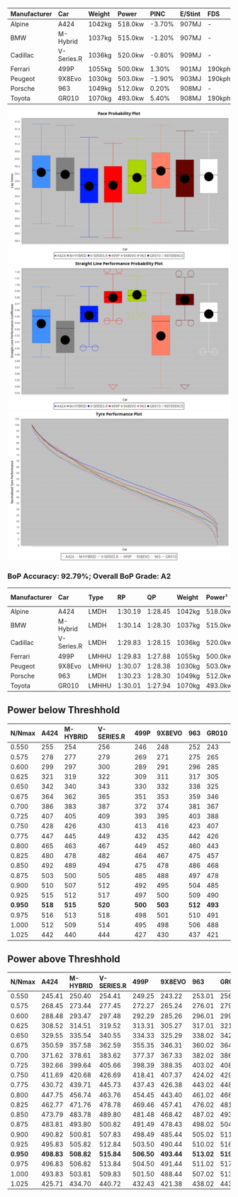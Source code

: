 | Manufacturer | Car        | Weight | Power   | PINC   | E/Stint | FDS     |
|:-|:-|:-|:-|:-|:-|:-|
| Alpine       | A424       | 1042kg | 518.0kw | -3.70% | 907MJ   |    -    |
| BMW          | M-Hybrid   | 1037kg | 515.0kw | -1.20% | 907MJ   |    -    |
| Cadillac     | V-Series.R | 1036kg | 520.0kw | -0.80% | 909MJ   |    -    |
| Ferrari      | 499P       | 1055kg | 500.0kw | 1.30%  | 901MJ   | 190kph  |
| Peugeot      | 9X8Evo     | 1030kg | 503.0kw | -1.90% | 903MJ   | 190kph  |
| Porsche      | 963        | 1049kg | 512.0kw | 0.20%  | 908MJ   |    -    |
| Toyota       | GR010      | 1070kg | 493.0kw | 5.40%  | 908MJ   | 190kph  |

![PACECHART](./IMG/OFFICIAL.png)
![STRAIGHTLINEPERFORMANCECHART](./IMG/OFFICIAL_sp.png)
![TYREPERFORMANCECHART](./IMG/OFFICIAL_tw.png)

### BoP Accuracy: 92.79%; Overall BoP Grade: A2
| Manufacturer | Car        | Type  | RP      | QP      | Weight | Power¹  | Threshhold | PINC   | Power²   | E/Stint | AVG Vmax  | FDS     | RDLC | L/Stint | BOP-Grade | Model Accuracy | Model Points | Match% | SimDiff |
|:-|:-|:-|:-|:-|:-|:-|:-|:-|:-|:-|:-|:-|:-|:-|:-|:-|:-|:-|:-|
| Alpine       | A424       | LMDH  | 1:30.19 | 1:28.45 | 1042kg | 518.0kw | 250.0kph   | -3.70% | 498.80kw |  907MJ  | 312.37kph |    -    | 1.02 | 40      | +B1       | 99.58%         | 1429         | 87.73% | -0.15   |
| BMW          | M-Hybrid   | LMDH  | 1:30.14 | 1:28.30 | 1037kg | 515.0kw | 250.0kph   | -1.20% | 508.80kw |  907MJ  | 309.14kph |    -    | 1.04 | 40      | ~A1       | 99.97%         | 2912         | 98.59% | -0.17   |
| Cadillac     | V-Series.R | LMDH  | 1:29.83 | 1:28.15 | 1036kg | 520.0kw | 250.0kph   | -0.80% | 515.80kw |  909MJ  | 314.69kph |    -    | 1.03 | 40      | -A2       | 99.49%         | 5225         | 90.12% | -0.10   |
| Ferrari      | 499P       | LMHHU | 1:29.83 | 1:27.88 | 1055kg | 500.0kw | 250.0kph   | 1.30%  | 506.50kw |  901MJ  | 317.51kph | 190kph  | 1.04 | 40      | -B1       | 100.00%        | 5378         | 85.21% | +0.47   |
| Peugeot      | 9X8Evo     | LMHHU | 1:30.07 | 1:28.38 | 1030kg | 503.0kw | 250.0kph   | -1.90% | 493.40kw |  903MJ  | 319.25kph | 190kph  | 1.02 | 40      | +A2       | 100.00%        | 1459         | 91.97% | +0.17   |
| Porsche      | 963        | LMDH  | 1:30.23 | 1:28.30 | 1049kg | 512.0kw | 250.0kph   | 0.20%  | 513.00kw |  908MJ  | 309.87kph |    -    | 1.02 | 40      | ~A1       | 99.92%         | 14207        | 96.57% | -0.14   |
| Toyota       | GR010      | LMHHU | 1:30.01 | 1:27.94 | 1070kg | 493.0kw | 250.0kph   | 5.40%  | 519.60kw |  908MJ  | 316.22kph | 190kph  | 1.03 | 40      | ~A1       | 99.86%         | 4280         | 99.34% | -0.08   |

## Power below Threshhold
| N/Nmax    | A424    | M-HYBRID | V-SERIES.R | 499P    | 9X8EVO  | 963     | GR010   |
|:-|:-|:-|:-|:-|:-|:-|:-|
|  0.550    |  255    |  254     |  256       |  246    |  248    |  252    |  243    |
|  0.575    |  278    |  277     |  279       |  269    |  271    |  275    |  265    |
|  0.600    |  299    |  297     |  300       |  289    |  291    |  296    |  285    |
|  0.625    |  321    |  319     |  322       |  309    |  311    |  317    |  305    |
|  0.650    |  342    |  340     |  343       |  330    |  332    |  338    |  325    |
|  0.675    |  364    |  362     |  365       |  351    |  353    |  359    |  346    |
|  0.700    |  386    |  383     |  387       |  372    |  374    |  381    |  367    |
|  0.725    |  407    |  405     |  409       |  393    |  395    |  403    |  388    |
|  0.750    |  428    |  426     |  430       |  413    |  416    |  423    |  407    |
|  0.775    |  447    |  445     |  449       |  432    |  435    |  442    |  426    |
|  0.800    |  465    |  463     |  467       |  449    |  452    |  460    |  443    |
|  0.825    |  480    |  478     |  482       |  464    |  467    |  475    |  457    |
|  0.850    |  492    |  489     |  494       |  475    |  478    |  486    |  468    |
|  0.875    |  503    |  500     |  505       |  485    |  488    |  497    |  478    |
|  0.900    |  510    |  507     |  512       |  492    |  495    |  504    |  485    |
|  0.925    |  515    |  512     |  517       |  497    |  500    |  509    |  490    |
| **0.950** | **518** | **515**  | **520**    | **500** | **503** | **512** | **493** |
|  0.975    |  516    |  513     |  518       |  498    |  501    |  510    |  491    |
|  1.000    |  512    |  509     |  514       |  495    |  498    |  506    |  488    |
|  1.025    |  442    |  440     |  444       |  427    |  430    |  437    |  421    |

## Power above Threshhold
| N/Nmax    | A424       | M-HYBRID   | V-SERIES.R | 499P       | 9X8EVO     | 963        | GR010      |
|:-|:-|:-|:-|:-|:-|:-|:-|
|  0.550    |  245.41    |  250.40    |  254.41    |  249.25    |  243.22    |  253.01    |  256.31    |
|  0.575    |  268.45    |  273.44    |  277.45    |  272.27    |  265.24    |  276.01    |  279.33    |
|  0.600    |  288.48    |  293.47    |  297.48    |  292.29    |  285.26    |  296.01    |  299.36    |
|  0.625    |  308.52    |  314.51    |  319.52    |  313.31    |  305.27    |  317.01    |  321.38    |
|  0.650    |  329.55    |  335.54    |  340.55    |  334.33    |  325.29    |  338.02    |  342.41    |
|  0.675    |  350.59    |  357.58    |  362.59    |  355.35    |  346.31    |  360.02    |  364.44    |
|  0.700    |  371.62    |  378.61    |  383.62    |  377.37    |  367.33    |  382.02    |  386.46    |
|  0.725    |  392.66    |  399.64    |  405.66    |  398.39    |  388.35    |  403.02    |  408.49    |
|  0.750    |  411.69    |  420.68    |  426.69    |  418.41    |  407.37    |  424.02    |  429.51    |
|  0.775    |  430.72    |  439.71    |  445.73    |  437.43    |  426.38    |  443.02    |  448.54    |
|  0.800    |  447.75    |  456.74    |  463.76    |  454.45    |  443.40    |  461.02    |  466.56    |
|  0.825    |  462.77    |  471.76    |  478.78    |  469.46    |  457.41    |  476.02    |  481.58    |
|  0.850    |  473.79    |  483.78    |  489.80    |  481.48    |  468.42    |  487.02    |  493.59    |
|  0.875    |  483.81    |  493.80    |  500.82    |  491.49    |  478.43    |  498.02    |  504.60    |
|  0.900    |  490.82    |  500.81    |  507.83    |  498.49    |  485.44    |  505.02    |  511.61    |
|  0.925    |  495.83    |  505.82    |  512.84    |  503.50    |  490.44    |  510.02    |  516.62    |
| **0.950** | **498.83** | **508.82** | **515.84** | **506.50** | **493.44** | **513.02** | **519.62** |
|  0.975    |  496.83    |  506.82    |  513.84    |  504.50    |  491.44    |  511.02    |  517.62    |
|  1.000    |  493.83    |  503.81    |  509.83    |  501.50    |  488.44    |  507.02    |  513.61    |
|  1.025    |  425.71    |  434.70    |  440.72    |  432.43    |  421.38    |  438.02    |  443.53    |
